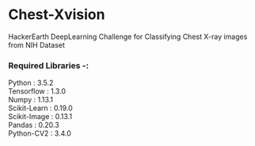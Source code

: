 # Chest-Xvision
HackerEarth DeepLearning Challenge for Classifying Chest X-ray images from NIH Dataset 


### Required Libraries -:
Python : 3.5.2   
Tensorflow : 1.3.0  
Numpy : 1.13.1  
Scikit-Learn : 0.19.0  
Scikit-Image : 0.13.1  
Pandas : 0.20.3  
Python-CV2 : 3.4.0  

